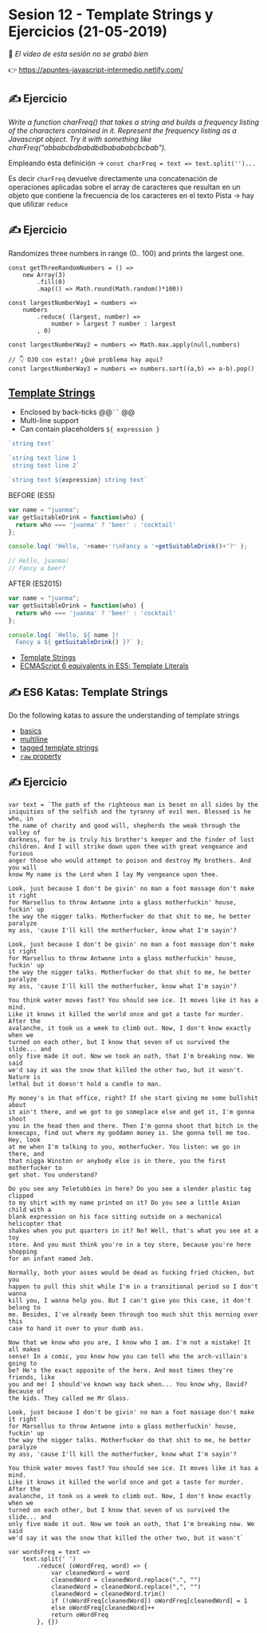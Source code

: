 # Sesion 12 -  Template Strings y Ejercicios (21-05-2019) 

🙁 _El video de esta sesión no se grabó bien_ 

👉 <https://apuntes-javascript-intermedio.netlify.com/>

## ✍️ Ejercicio

_Write a function charFreq() that takes a string and builds a frequency listing of the characters contained in it. Represent the frequency listing as a Javascript object. Try it with something like charFreq("abbabcbdbabdbdbabababcbcbab")._

Empleando esta definición → `const charFreq = text => text.split('')...`

Es decir `charFreq` devuelve directamente una concatenación de operaciones aplicadas sobre el array de caracteres que resultan en un objeto que contiene la frecuencia de los caracteres en el texto
Pista → hay que utilizar `reduce`

## ✍️ Ejercicio

Randomizes three numbers in range (0.. 100) and prints the largest one.

```
const getThreeRandomNumbers = () => 
    new Array(3)
        .fill(0)
        .map(() => Math.round(Math.random()*100))
```

```
const largestNumberWay1 = numbers => 
    numbers
        .reduce( (largest, number) => 
            number > largest ? number : largest
        , 0)

const largestNumberWay2 = numbers => Math.max.apply(null,numbers)

// 👇 OJO con esta!! ¿Qué problema hay aqui?
const largestNumberWay3 = numbers => numbers.sort((a,b) => a-b).pop() 
```

## [Template Strings](https://hacks.mozilla.org/2015/05/es6-in-depth-template-strings-2/)

- Enclosed by back-ticks @@` `` ` @@
- Multi-line support
- Can contain placeholders `${ expression }`

```javascript
`string text`

`string text line 1
 string text line 2`

`string text ${expression} string text`
```

BEFORE (ES5)

```javascript
var name = "juanma";
var getSuitableDrink = function(who) {
  return who === 'juanma' ? 'beer' : 'cocktail'
};

console.log( 'Hello, '+name+'!\nFancy a '+getSuitableDrink()+'?' );

// Hello, juanma!
// Fancy a beer?
```

AFTER (ES2015)

```javascript
var name = "juanma";
var getSuitableDrink = function(who) {
  return who === 'juanma' ? 'beer' : 'cocktail'
};

console.log( `Hello, ${ name }!
  Fancy a ${ getSuitableDrink() }?` );
```

- [Template Strings](https://hacks.mozilla.org/2015/05/es6-in-depth-template-strings-2/)
- [ECMAScript 6 equivalents in ES5: Template Literals](https://github.com/addyosmani/es6-equivalents-in-es5#template-literals)  

## ✍️ ES6 Katas: Template Strings

Do the following katas to assure the understanding of template strings
- [basics](http://tddbin.com/#?kata=es6/language/template-strings/basics)
- [multiline](http://tddbin.com/#?kata=es6/language/template-strings/multiline)
- [tagged template strings](http://tddbin.com/#?kata=es6/language/template-strings/tagged)
- [`raw` property](http://tddbin.com/#?kata=es6/language/template-strings/raw)

## ✍️ Ejercicio

```
var text = `The path of the righteous man is beset on all sides by the
iniquities of the selfish and the tyranny of evil men. Blessed is he who, in
the name of charity and good will, shepherds the weak through the valley of
darkness, for he is truly his brother's keeper and the finder of lost
children. And I will strike down upon thee with great vengeance and furious
anger those who would attempt to poison and destroy My brothers. And you will
know My name is the Lord when I lay My vengeance upon thee.

Look, just because I don't be givin' no man a foot massage don't make it right
for Marsellus to throw Antwone into a glass motherfuckin' house, fuckin' up
the way the nigger talks. Motherfucker do that shit to me, he better paralyze
my ass, 'cause I'll kill the motherfucker, know what I'm sayin'?

Look, just because I don't be givin' no man a foot massage don't make it right
for Marsellus to throw Antwone into a glass motherfuckin' house, fuckin' up
the way the nigger talks. Motherfucker do that shit to me, he better paralyze
my ass, 'cause I'll kill the motherfucker, know what I'm sayin'?

You think water moves fast? You should see ice. It moves like it has a mind.
Like it knows it killed the world once and got a taste for murder. After the
avalanche, it took us a week to climb out. Now, I don't know exactly when we
turned on each other, but I know that seven of us survived the slide... and
only five made it out. Now we took an oath, that I'm breaking now. We said
we'd say it was the snow that killed the other two, but it wasn't. Nature is
lethal but it doesn't hold a candle to man.

My money's in that office, right? If she start giving me some bullshit about
it ain't there, and we got to go someplace else and get it, I'm gonna shoot
you in the head then and there. Then I'm gonna shoot that bitch in the
kneecaps, find out where my goddamn money is. She gonna tell me too. Hey, look
at me when I'm talking to you, motherfucker. You listen: we go in there, and
that nigga Winston or anybody else is in there, you the first motherfucker to
get shot. You understand?

Do you see any Teletubbies in here? Do you see a slender plastic tag clipped
to my shirt with my name printed on it? Do you see a little Asian child with a
blank expression on his face sitting outside on a mechanical helicopter that
shakes when you put quarters in it? No? Well, that's what you see at a toy
store. And you must think you're in a toy store, because you're here shopping
for an infant named Jeb.

Normally, both your asses would be dead as fucking fried chicken, but you
happen to pull this shit while I'm in a transitional period so I don't wanna
kill you, I wanna help you. But I can't give you this case, it don't belong to
me. Besides, I've already been through too much shit this morning over this
case to hand it over to your dumb ass.

Now that we know who you are, I know who I am. I'm not a mistake! It all makes
sense! In a comic, you know how you can tell who the arch-villain's going to
be? He's the exact opposite of the hero. And most times they're friends, like
you and me! I should've known way back when... You know why, David? Because of
the kids. They called me Mr Glass.

Look, just because I don't be givin' no man a foot massage don't make it right
for Marsellus to throw Antwone into a glass motherfuckin' house, fuckin' up
the way the nigger talks. Motherfucker do that shit to me, he better paralyze
my ass, 'cause I'll kill the motherfucker, know what I'm sayin'?

You think water moves fast? You should see ice. It moves like it has a mind.
Like it knows it killed the world once and got a taste for murder. After the
avalanche, it took us a week to climb out. Now, I don't know exactly when we
turned on each other, but I know that seven of us survived the slide... and
only five made it out. Now we took an oath, that I'm breaking now. We said
we'd say it was the snow that killed the other two, but it wasn't`
```

```
var wordsFreq = text =>
    text.split(' ')
        .reduce( (oWordFreq, word) => {
            var cleanedWord = word
            cleanedWord = cleanedWord.replace(".", "")
            cleanedWord = cleanedWord.replace(",", "")
            cleanedWord = cleanedWord.trim()
            if (!oWordFreq[cleanedWord]) oWordFreq[cleanedWord] = 1
            else oWordFreq[cleanedWord]++
            return oWordFreq
        }, {}) 
```
